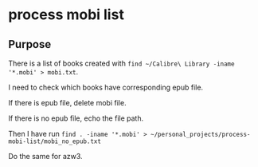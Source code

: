 # process mobi list

## Purpose

There is a list of books created with `find ~/Calibre\ Library -iname '*.mobi' > mobi.txt`.

I need to check which books have corresponding epub file.

If there is epub file, delete mobi file.

If there is no epub file, echo the file path.

Then I have run `find . -iname '*.mobi' > ~/personal_projects/process-mobi-list/mobi_no_epub.txt`

Do the same for azw3.
